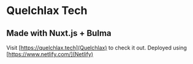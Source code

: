 # Quelchlax Tech

## Made with Nuxt.js + Bulma

Visit [https://quelchlax.tech](Quelchlax) to check it out. Deployed using [https://www.netlify.com/](Netlify)